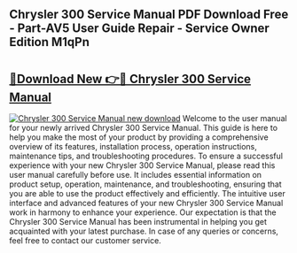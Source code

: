 ## Chrysler 300 Service Manual PDF Download Free - Part-AV5 User Guide Repair - Service Owner Edition M1qPn

# <h2><a href="http://bc2563.oget.top/?id=Chrysler+300+Service+Manual">🔗Download New 👉🔴 Chrysler 300 Service Manual</a></h2>

[![Chrysler 300 Service Manual new download](https://i.imgur.com/5g1atiW.png)](http://bc2563.oget.top/?id=Chrysler+300+Service+Manual)
Welcome to the user manual for your newly arrived Chrysler 300 Service Manual. This guide is here to help you make the most of your product by providing a comprehensive overview of its features, installation process, operation instructions, maintenance tips, and troubleshooting procedures. To ensure a successful experience with your new Chrysler 300 Service Manual, please read this user manual carefully before use. It includes essential information on product setup, operation, maintenance, and troubleshooting, ensuring that you are able to use the product effectively and efficiently. The intuitive user interface and advanced features of your new Chrysler 300 Service Manual work in harmony to enhance your experience. Our expectation is that the Chrysler 300 Service Manual has been instrumental in helping you get acquainted with your latest purchase. In case of any queries or concerns, feel free to contact our customer service.
